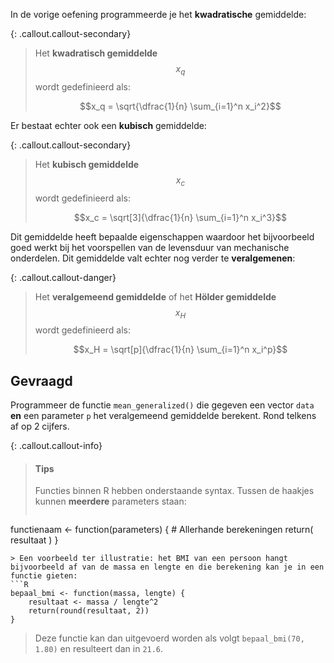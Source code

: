 In de vorige oefening programmeerde je het **kwadratische** gemiddelde:

{: .callout.callout-secondary}
> Het **kwadratisch gemiddelde** $$x_q$$ wordt gedefinieerd als:
>
> $$x_q = \sqrt{\dfrac{1}{n} \sum_{i=1}^n x_i^2}$$

Er bestaat echter ook een **kubisch** gemiddelde:

{: .callout.callout-secondary}
> Het **kubisch gemiddelde** $$x_c$$ wordt gedefinieerd als:
>
> $$x_c = \sqrt[3]{\dfrac{1}{n} \sum_{i=1}^n x_i^3}$$

Dit gemiddelde heeft bepaalde eigenschappen waardoor het bijvoorbeeld goed werkt bij het voorspellen van de levensduur van mechanische onderdelen. Dit gemiddelde valt echter nog verder te **veralgemenen**:

{: .callout.callout-danger}
> Het **veralgemeend gemiddelde** of het **Hölder gemiddelde** $$x_H$$ wordt gedefinieerd als:
>
> $$x_H = \sqrt[p]{\dfrac{1}{n} \sum_{i=1}^n x_i^p}$$

## Gevraagd

Programmeer de functie `mean_generalized()` die gegeven een vector `data` **en** een parameter `p` het veralgemeend gemiddelde berekent.
Rond telkens af op 2 cijfers.

{: .callout.callout-info}
>#### Tips
>
> Functies binnen R hebben onderstaande syntax. Tussen de haakjes kunnen **meerdere** parameters staan:
> ```R
functienaam <- function(parameters) {
    # Allerhande berekeningen
    return( resultaat )
}
```
> Een voorbeeld ter illustratie: het BMI van een persoon hangt bijvoorbeeld af van de massa en lengte en die berekening kan je in een functie gieten:
```R
bepaal_bmi <- function(massa, lengte) {
    resultaat <- massa / lengte^2
    return(round(resultaat, 2))
}
```
> Deze functie kan dan uitgevoerd worden als volgt `bepaal_bmi(70, 1.80)` en resulteert dan in `21.6`.


